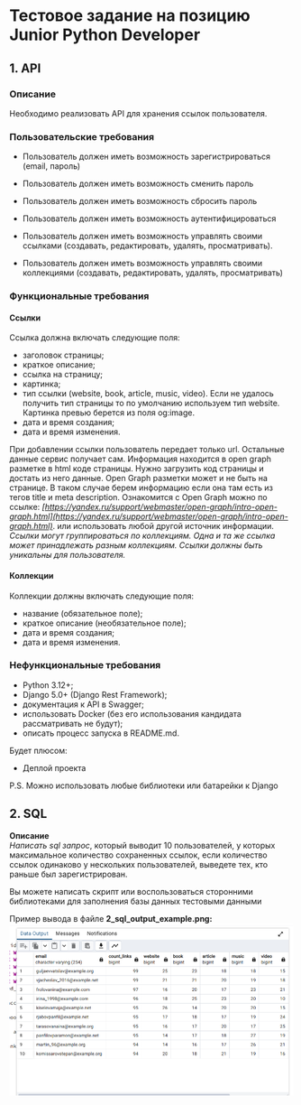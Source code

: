 # **Тестовое задание на позицию Junior Python Developer**

## **1. API**

### **Описание**

Необходимо реализовать API для хранения ссылок пользователя.

### Пользовательские требования

- Пользователь должен иметь возможность зарегистрироваться (email, пароль)
- Пользователь должен иметь возможность сменить пароль
- Пользователь должен иметь возможность сбросить пароль
- Пользователь должен иметь возможность аутентифицироваться
- Пользователь должен иметь возможность управлять своими ссылками
  (создавать, редактировать, удалять, просматривать).

- Пользователь должен иметь возможность управлять своими коллекциями
  (создавать, редактировать, удалять, просматривать)

### Функциональные требования

#### Ссылки

Ссылка должна включать следующие поля:

- заголовок страницы;
- краткое описание;
- ссылка на страницу;
- картинка;
- тип ссылки (website, book, article, music, video). Если не удалось получить тип страницы то по умолчанию используем
  тип website. Картинка превью берется из поля og:image.
- дата и время создания;
- дата и время изменения.

При добавлении ссылки пользователь передает только url. Остальные данные сервис получает сам. Информация находится в
open graph разметке в html коде страницы. Нужно загрузить код страницы и достать из него данные. Open Graph разметки
может и не быть на странице. В таком случае берем информацию если она там есть из тегов title и meta description.
Ознакомится с Open Graph можно по ссылке:
*[https://yandex.ru/support/webmaster/open-graph/intro-open-graph.html](https://yandex.ru/support/webmaster/open-graph/intro-open-graph.html)*.
или использовать любой другой источник информации.   
*Ссылки могут группироваться по коллекциям. Одна и та же ссылка может принадлежать разным коллекциям. Ссылки должны быть
уникальны для пользователя.*

#### Коллекции

Коллекции должны включать следующие поля:

- название (обязательное поле);
- краткое описание (необязательное поле);
- дата и время создания;
- дата и время изменения.

### **Нефункциональные требования**

- Python 3.12+;
- Django 5.0+ (Django Rest Framework);
- документация к API в Swagger;
- использовать Docker (без его использования кандидата рассматривать не будут);
- описать процесс запуска в README.md.

Будет плюсом:

- Деплой проекта

P.S. Можно использовать любые библиотеки или батарейки к Django

## **2. SQL**

**Описание**   
*Написать sql запрос*, который выводит 10 пользователей, у которых максимальное количество сохраненных ссылок, если
количество ссылок одинаково у нескольких пользователей, выведете тех, кто раньше был зарегистрирован.

Вы можете написать скрипт или воспользоваться сторонними библиотеками для заполнения базы данных тестовыми данными

Пример вывода в файле **2\_sql\_output\_example.png:**   
![2_sql_output_example.jpg](files/2_sql_output_example.jpg)    